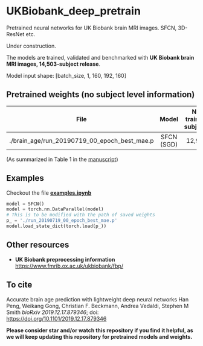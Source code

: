 # UKBiobank_deep_pretrain
Pretrained neural networks for UK Biobank brain MRI images. SFCN, 3D-ResNet etc.

Under construction. 

The models are trained, validated and benchmarked with **UK Biobank brain MRI images, 14,503-subject release**.

Model input shape: \[batch_size, 1, 160, 192, 160]

## Pretrained weights (no subject level information) 

| File | Model | No. training subjects | Test MAE (years) |Validation MAE (yrs) |Train MAE (yrs) | Val-Train MAE gap (yrs) |
|:-:|:-:|:-:|:-:|:-:|:-:|:-:|
|./brain_age/run_20190719_00_epoch_best_mae.p| SFCN (SGD) |	12,949 |2.14±0.05 | 2.18±0.04 |	1.36±0.03 |	0.83±0.06 |

(As summarized in Table 1 in the [manuscript](https://doi.org/10.1101/2019.12.17.879346))

## Examples
Checkout the file [**examples.ipynb**](https://github.com/ha-ha-ha-han/UKBiobank_deep_pretrain/blob/master/examples.ipynb)
```python
model = SFCN()
model = torch.nn.DataParallel(model)
# This is to be modified with the path of saved weights
p_ = './run_20190719_00_epoch_best_mae.p'
model.load_state_dict(torch.load(p_))
```

## Other resources
* **UK Biobank preprocessing information**
https://www.fmrib.ox.ac.uk/ukbiobank/fbp/

## To cite
Accurate brain age prediction with lightweight deep neural networks
Han Peng, Weikang Gong, Christian F. Beckmann, Andrea Vedaldi, Stephen M Smith
*bioRxiv 2019.12.17.879346*; doi: https://doi.org/10.1101/2019.12.17.879346

**Please consider star and/or watch this repository if you find it helpful, as we will keep updating this repository for pretrained models and weights.**
